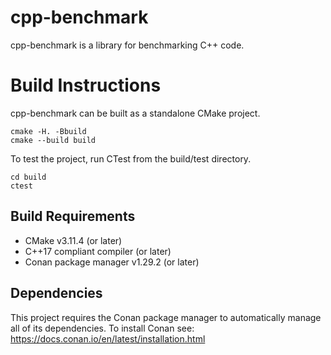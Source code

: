 # cpp-benchmark

cpp-benchmark is a library for benchmarking C++ code.

# Build Instructions

cpp-benchmark can be built as a standalone CMake project.

    cmake -H. -Bbuild
    cmake --build build

To test the project, run CTest from the build/test directory.

    cd build
    ctest

## Build Requirements

* CMake v3.11.4 (or later)
* C++17 compliant compiler (or later)
* Conan package manager v1.29.2 (or later)

## Dependencies

This project requires the Conan package manager to automatically manage all of its dependencies. To
install Conan see: https://docs.conan.io/en/latest/installation.html

